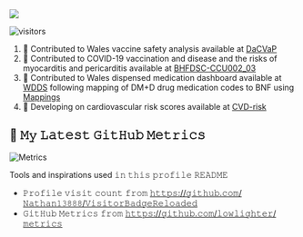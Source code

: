 <img src="https://github.com/FatemehTorabi/FatemehTorabi/blob/main/FatemehTorabi_.gif"/>

![visitors](https://visitor-badge-reloaded.herokuapp.com/badge?page_id=FatemehTorabi&color=blue)
<!--
**FatemehTorabi** is a ✨ _special_ ✨ repository because its `README.md` (this file) appears on your GitHub profile.

Here are some ideas to get you started:

- 🔭 I’m currently working on ...
- 🌱 I’m currently learning ...
- 👯 I’m looking to collaborate on ...
- 🤔 I’m looking for help with ...
- 💬 Ask me about ...
- 📫 How to reach me: ...
- 😄 Pronouns: ...

## :book: 𝙰𝚋𝚘𝚞𝚝 𝙼𝚎
- 🖥 Research officer and Data Scientist at [HDRUK](https://www.hdruk.ac.uk/people/fatemeh-torabi/) -Wales [Swansea University](https://iss-www-00.swan.ac.uk/staff/medicine-health-life-science/medicine/health-data-science/torabi-f/)
- 🖥 find out and read more about my academic work: 
	- [Google Scholar](https://scholar.google.co.uk/citations?user=bGnrtSQAAAAJ&hl=en)
	- [Research Gate](https://www.researchgate.net/profile/Fatemeh-Torabi-5)
	- [ORCHID] (https://orcid.org/0000-0002-5853-4625)
- 🎓 𝚂𝚝𝚞𝚍𝚢𝚒𝚗𝚐 PhD in Medical Research, 𝚌𝚕𝚊𝚜𝚜 𝚘𝚏 𝟸0𝟸𝟻
- 🌐 𝚈𝚘𝚞 𝚌𝚊𝚗 𝚊𝚌𝚌𝚎𝚜𝚜 𝚊𝚕𝚕 𝚖𝚢 𝚘𝚙𝚎𝚗-𝚜𝚘𝚞𝚛𝚌𝚎 𝚙𝚛𝚘𝚓𝚎𝚌𝚝𝚜 𝚑𝚎𝚛𝚎 𝚘𝚗 𝙶𝚒𝚝𝙷𝚞𝚋 𝚘𝚛 𝚘𝚗 𝚝𝚑𝚎 [github](https://github.com/FatemehTorabi?tab=repositories)


## :book: 𝙼𝚢 𝙻𝚊𝚝𝚎𝚜𝚝 𝙶𝚒𝚝𝙷𝚞𝚋 𝙰𝚌𝚝𝚒𝚟𝚒𝚝𝚢
<!--START_SECTION:activity-->
1. 💠 Contributed to Wales vaccine safety analysis available at [DaCVaP](https://github.com/HDRUK/DaCVaP/tree/main/Wales)
2. 💠 Contributed to COVID-19 vaccination and disease and the risks of myocarditis and pericarditis available at [BHFDSC-CCU002_03](https://github.com/BHFDSC/CCU002_03)
3. 💠 Contributed to Wales dispensed medication dashboard available at [WDDS](https://wdds.uk/) following mapping of DM+D drug medication codes to BNF using [Mappings](https://github.com/FatemehTorabi/PrescriptionMapping)
4. 💠 Developing on cardiovascular risk scores available at [CVD-risk](https://github.com/FatemehTorabi/Cardiovascular_Risk_Scores/blob/master/RiskScoreComponants%20-%20CHAD-HAS.pdf)
<!--END_SECTION:activity-->


## :book: 𝙼𝚢 𝙻𝚊𝚝𝚎𝚜𝚝 𝙶𝚒𝚝𝙷𝚞𝚋 𝙼𝚎𝚝𝚛𝚒𝚌𝚜
![Metrics](https://metrics.lecoq.io/FatemehTorabi?template=classic&config.timezone=Europe%2FLondon)


Tools and inspirations used 𝚒𝚗 𝚝𝚑𝚒𝚜 𝚙𝚛𝚘𝚏𝚒𝚕𝚎 𝚁𝙴𝙰𝙳𝙼𝙴
- 𝙿𝚛𝚘𝚏𝚒𝚕𝚎 𝚟𝚒𝚜𝚒𝚝 𝚌𝚘𝚞𝚗𝚝 𝚏𝚛𝚘𝚖 [𝚑𝚝𝚝𝚙𝚜://𝚐𝚒𝚝𝚑𝚞𝚋.𝚌𝚘𝚖/𝙽𝚊𝚝𝚑𝚊𝚗𝟷𝟹𝟾𝟾𝟾/𝚅𝚒𝚜𝚒𝚝𝚘𝚛𝙱𝚊𝚍𝚐𝚎𝚁𝚎𝚕𝚘𝚊𝚍𝚎𝚍](https://github.com/Nathan13888/VisitorBadgeReloaded)
- 𝙶𝚒𝚝𝙷𝚞𝚋 𝙼𝚎𝚝𝚛𝚒𝚌𝚜 𝚏𝚛𝚘𝚖 [𝚑𝚝𝚝𝚙𝚜://𝚐𝚒𝚝𝚑𝚞𝚋.𝚌𝚘𝚖/𝚕𝚘𝚠𝚕𝚒𝚐𝚑𝚝𝚎𝚛/𝚖𝚎𝚝𝚛𝚒𝚌𝚜](https://github.com/lowlighter/metrics)


